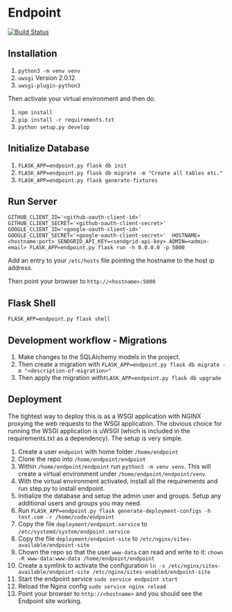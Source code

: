 # Endpoint

[![Build Status](https://travis-ci.org/ilmarinen/endpoint.svg?branch=master)](https://travis-ci.org/ilmarinen/endpoint)

## Installation

1. `python3 -m venv venv`
2. `uwsgi` Version 2.0.12
3. `uwsgi-plugin-python3`

Then activate your virtual environment and then do.

1. `npm install`
2. `pip install -r requirements.txt`
3. `python setup.py develop`

## Initialize Database

1. `FLASK_APP=endpoint.py flask db init`
2. `FLASK_APP=endpoint.py flask db migrate -m "Create all tables etc."`
3. `FLASK_APP=endpoint.py flask generate-fixtures`

## Run Server

`GITHUB_CLIENT_ID='<github-oauth-client-id>' GITHUB_CLIENT_SECRET='<github-oauth-client-secret>' GOOGLE_CLIENT_ID='<google-oauth-client-id>' GOOGLE_CLIENT_SECRET='<google-oauth-client-secret>'  HOSTNAME=<hostname:port> SENDGRID_API_KEY=<sendgrid-api-key> ADMIN=<admin-email> FLASK_APP=endpoint.py flask run -h 0.0.0.0 -p 5000`

Add an entry to your `/etc/hosts` file pointing the hostname to the host ip address.

Then point your browser to `http://<hostname>:5000`

## Flask Shell

`FLASK_APP=endpoint.py flask shell`

## Development workflow - Migrations

1. Make changes to the SQLAlchemy models in the project.
2. Then create a migration with `FLASK_APP=endpoint.py flask db migrate -m "<description-of-migration>"`
3. Then apply the migration with`FLASK_APP=endpoint.py flask db upgrade`

## Deployment

The tightest way to deploy this is as a WSGI application with NGINX proxying the web requests to the WSGI application. The obvious choice for running the WSGI application is uWSGI (which is included in the requirements.txt as a dependency). The setup is very simple.

1. Create a user `endpoint` with home folder `/home/endpoint`
2. Clone the repo into `/home/endpoint/endpoint`
3. Within `/home/endpoint/endpoint` run `python3 -m venv venv`. This will create a virtual environment under `/home/endpoint/endpoint/venv`.
4. With the virtual environment activated, install all the requirements and run step.py to install endpoint.
5. Initialize the database and setup the admin user and groups. Setup any additional users and groups you may need.
6. Run `FLASK_APP=endpoint.py flask generate-deployment-configs -h test.com -r /home/code/endpoint`
7. Copy the file `deployment/endpoint.service` to `/etc/systemd/system/endpoint.service`
8. Copy the file `deployment/endpoint-site` to `/etc/nginx/sites-available/endpoint-site`
9. Chown the repo so that the user `www-data` can read and write to it: `chown -R www-data:www-data /home/endpoint/endpoint`
10. Create a symlink to activate the configuration `ln -s /etc/nginx/sites-available/endpoint-site /etc/nginx/sites-enabled/endpoint-site`
11. Start the endpoint service `sudo service endpoint start`
12. Reload the Nginx config `sudo service nginx reload`
13. Point your browser to `http://<hostname>` and you should see the Endpoint site working.
